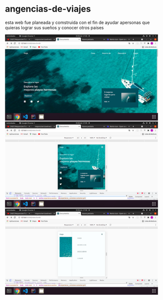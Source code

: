 # angencias-de-viajes
esta web fue planeada y comstruida con el fin de ayudar apersonas que quieras lograr sus sueños y conocer otros paises

<img src='https://github.com/Josimar-Victoria/angencias-de-viajes/blob/main/Captura%20de%20pantalla%20de%202021-06-26%2021-05-11.png?raw=true' alt='logo'/>

<img src='https://github.com/Josimar-Victoria/angencias-de-viajes/blob/main/Captura%20de%20pantalla%20de%202021-06-26%2021-05-50.png?raw=true' alt='img'/>

<img src= 'https://github.com/Josimar-Victoria/angencias-de-viajes/blob/main/Captura%20de%20pantalla%20de%202021-06-26%2021-06-02.png?raw=true' alt='m'/>
